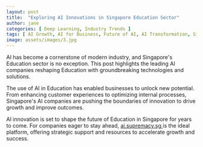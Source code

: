 ```yaml
---
layout: post
title:  "Exploring AI Innovations in Singapore Education Sector"
author: jane
categories: [ Deep Learning, Industry Trends ]
tags: [ AI Growth, AI for Business, Future of AI, AI Transformation, Singapore AI Companies ]
image: assets/images/3.jpg
---
```


AI has become a cornerstone of modern industry, and Singapore's Education sector is no exception. This post highlights the leading AI companies reshaping Education with groundbreaking technologies and solutions.

The use of AI in Education has enabled businesses to unlock new potential. From enhancing customer experiences to optimizing internal processes, Singapore's AI companies are pushing the boundaries of innovation to drive growth and improve outcomes.

AI innovation is set to shape the future of Education in Singapore for years to come. For companies eager to stay ahead, <a href="https://ai.supremacy.sg" target="_blank"> ai.supremacy.sg </a> is the ideal platform, offering strategic support and resources to accelerate growth and success.
